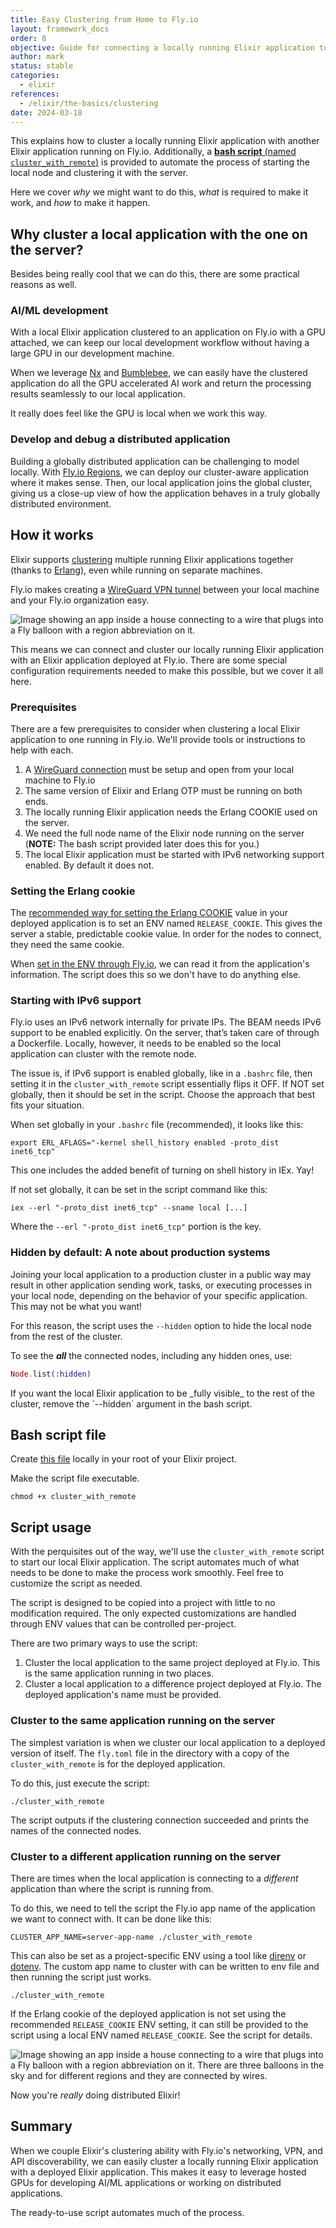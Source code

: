 ```yaml
---
title: Easy Clustering from Home to Fly.io
layout: framework_docs
order: 8
objective: Guide for connecting a locally running Elixir application to another application running on Fly.
author: mark
status: stable
categories:
  - elixir
references:
  - /elixir/the-basics/clustering
date: 2024-03-18
---
```


This explains how to cluster a locally running Elixir application with another Elixir application running on Fly.io. Additionally, a [**bash script** (named `cluster_with_remote`)](https://gist.github.com/brainlid/9e02e95f7d9c65a23312a4df95094d2a) is provided to automate the process of starting the local node and clustering it with the server.

Here we cover _why_ we might want to do this, _what_ is required to make it work, and _how_ to make it happen.

## Why cluster a local application with the one on the server?

Besides being really cool that we can do this, there are some practical reasons as well.

### AI/ML development

With a local Elixir application clustered to an application on Fly.io with a GPU attached, we can keep our local development workflow without having a large GPU in our development machine.

When we leverage [Nx](https://github.com/elixir-nx/nx) and [Bumblebee](https://github.com/elixir-nx/bumblebee), we can easily have the clustered application do all the GPU accelerated AI work and return the processing results seamlessly to our local application.

It really does feel like the GPU is local when we work this way.

### Develop and debug a distributed application

Building a globally distributed application can be challenging to model locally. With [Fly.io Regions](https://fly.io/docs/reference/regions/), we can deploy our cluster-aware application where it makes sense. Then, our local application joins the global cluster, giving us a close-up view of how the application behaves in a truly globally distributed environment.

## How it works

Elixir supports [clustering](/docs/elixir/the-basics/clustering/) multiple running Elixir applications together (thanks to [Erlang](https://www.erlang.org/doc/reference_manual/distributed.html)), even while running on separate machines.

Fly.io makes creating a [WireGuard VPN tunnel](https://fly.io/docs/networking/private-networking/#private-network-vpn) between your local machine and your Fly.io organization easy.

![Image showing an app inside a house connecting to a wire that plugs into a Fly balloon with a region abbreviation on it.](/docs/images/cluster-from-home-to-fly-app-1.png?center)

This means we can connect and cluster our locally running Elixir application with an Elixir application deployed at Fly.io. There are some special configuration requirements needed to make this possible, but we cover it all here.

### Prerequisites

There are a few prerequisites to consider when clustering a local Elixir application to one running in Fly.io. We'll provide tools or instructions to help with each.

1. A [WireGuard connection](https://fly.io/docs/networking/private-networking/#private-network-vpn) must be setup and open from your local machine to Fly.io
1. The same version of Elixir and Erlang OTP must be running on both ends.
1. The locally running Elixir application needs the Erlang COOKIE used on the server.
1. We need the full node name of the Elixir node running on the server (**NOTE:** The bash script provided later does this for you.)
1. The local Elixir application must be started with IPv6 networking support enabled. By default it does not.

### Setting the Erlang cookie

The [recommended way for setting the Erlang COOKIE](/docs/elixir/the-basics/clustering/#making-the-cookie-changes) value in your deployed application is to set an ENV named `RELEASE_COOKIE`. This gives the server a stable, predictable cookie value. In order for the nodes to connect, they need the same cookie.

When [set in the ENV through Fly.io](https://fly.io/docs/flyctl/config-env/), we can read it from the application's information. The script does this so we don't have to do anything else.

### Starting with IPv6 support

Fly.io uses an IPv6 network internally for private IPs. The BEAM needs IPv6 support to be enabled explicitly. On the server, that’s taken care of through a Dockerfile. Locally, however, it needs to be enabled so the local application can cluster with the remote node.

The issue is, if IPv6 support is enabled globally, like in a `.bashrc` file, then setting it in the `cluster_with_remote` script essentially flips it OFF. If NOT set globally, then it should be set in the script. Choose the approach that best fits your situation.

When set globally in your `.bashrc` file (recommended), it looks like this:

```
export ERL_AFLAGS="-kernel shell_history enabled -proto_dist inet6_tcp"
```

This one includes the added benefit of turning on shell history in IEx. Yay!

If not set globally, it can be set in the script command like this:

```
iex --erl "-proto_dist inet6_tcp" --sname local [...]
```

Where the `--erl "-proto_dist inet6_tcp"` portion is the key.

### Hidden by default: A note about production systems

Joining your local application to a production cluster in a public way may result in other application sending work, tasks, or executing processes in your local node, depending on the behavior of your specific application. This may not be what you want!

For this reason, the script uses the `--hidden` option to hide the local node from the rest of the cluster.

To see the **_all_** the connected nodes, including any hidden ones, use:

```elixir
Node.list(:hidden)
```

<div class="note icon">
If you want the local Elixir application to be _fully visible_ to the rest of the cluster, remove the `--hidden` argument in the bash script.
</div>

## Bash script file

Create [this file](https://gist.github.com/brainlid/9e02e95f7d9c65a23312a4df95094d2a) locally in your root of your Elixir project.

<style>
.gist table.lines {
 font-size: 12px;
}
.smallscript .gist-data {
 max-height: 350px;
}
.gist-meta {
 font-size: 80% !important;
}
</style>

<div class="smallscript">
  <script src="https://gist.github.com/brainlid/9e02e95f7d9c65a23312a4df95094d2a.js"></script>
</div>

Make the script file executable.

```
chmod +x cluster_with_remote
```

## Script usage

With the perquisites out of the way, we'll use the `cluster_with_remote` script to start our local Elixir application. The script automates much of what needs to be done to make the process work smoothly. Feel free to customize the script as needed.

The script is designed to be copied into a project with little to no modification required. The only expected customizations are handled through ENV values that can be controlled per-project.

There are two primary ways to use the script:

1. Cluster the local application to the same project deployed at Fly.io. This is the same application running in two places.
1. Cluster a local application to a difference project deployed at Fly.io.  The deployed application's name must be provided.

### Cluster to the same application running on the server

The simplest variation is when we cluster our local application to a deployed version of itself. The `fly.toml` file in the directory with a copy of the `cluster_with_remote` is for the deployed application.

To do this, just execute the script:

```
./cluster_with_remote
```

The script outputs if the clustering connection succeeded and prints the names of the connected nodes.

### Cluster to a different application running on the server

There are times when the local application is connecting to a _different_ application than where the script is running from.

To do this, we need to tell the script the Fly.io app name of the application we want to connect with. It can be done like this:

```
CLUSTER_APP_NAME=server-app-name ./cluster_with_remote
```

This can also be set as a project-specific ENV using a tool like [direnv](https://direnv.net/) or [dotenv](https://www.dotenv.org/). The custom app name to cluster with can be written to env file and then running the script just works.

```
./cluster_with_remote
```

If the Erlang cookie of the deployed application is not set using the recommended `RELEASE_COOKIE` ENV setting, it can still be provided to the script using a local ENV named `RELEASE_COOKIE`. See the script for details.

![Image showing an app inside a house connecting to a wire that plugs into a Fly balloon with a region abbreviation on it. There are three balloons in the sky and for different regions and they are connected by wires.](/docs/images/cluster-from-home-to-fly-app-2.png?center)

Now you're _really_ doing distributed Elixir!

## Summary

When we couple Elixir's clustering ability with Fly.io's networking, VPN, and API discoverability, we can easily cluster a locally running Elixir application with a deployed Elixir application. This makes it easy to leverage hosted GPUs for developing AI/ML applications or working on distributed applications.

The ready-to-use script automates much of the process.
